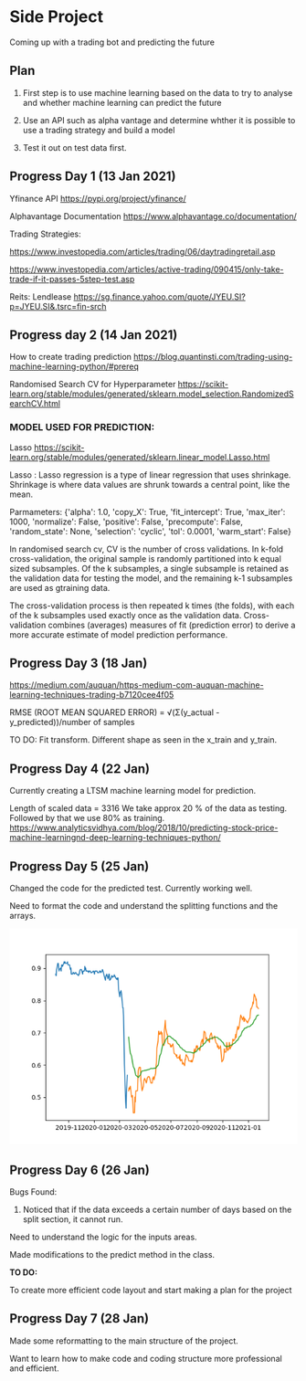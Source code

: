 # Side Project

Coming up with a trading bot and predicting the future

## Plan

1. First step is to use machine learning based on the data to try to analyse and whether machine learning can predict the future

2. Use an API such as alpha vantage and determine whther it is possible to use a trading strategy and build a model

3. Test it out on test data first.

## Progress Day 1 (13 Jan 2021)

Yfinance API <https://pypi.org/project/yfinance/>

Alphavantage Documentation <https://www.alphavantage.co/documentation/>

Trading Strategies:

<https://www.investopedia.com/articles/trading/06/daytradingretail.asp>

<https://www.investopedia.com/articles/active-trading/090415/only-take-trade-if-it-passes-5step-test.asp>

Reits:
Lendlease <https://sg.finance.yahoo.com/quote/JYEU.SI?p=JYEU.SI&.tsrc=fin-srch>

## Progress day 2 (14 Jan 2021)

How to create trading prediction <https://blog.quantinsti.com/trading-using-machine-learning-python/#prereq>

Randomised Search CV for Hyperparameter <https://scikit-learn.org/stable/modules/generated/sklearn.model_selection.RandomizedSearchCV.html>

### MODEL USED FOR PREDICTION:

Lasso <https://scikit-learn.org/stable/modules/generated/sklearn.linear_model.Lasso.html>

Lasso : Lasso regression is a type of linear regression that uses shrinkage. Shrinkage is where data values are shrunk towards a central point, like the mean.

Parmameters:
{'alpha': 1.0, 'copy_X': True, 'fit_intercept': True, 'max_iter': 1000, 'normalize': False, 'positive': False, 'precompute': False, 'random_state': None, 'selection': 'cyclic', 'tol': 0.0001, 'warm_start': False}

In randomised search cv, CV is the number of cross validations. In k-fold cross-validation, the original sample is randomly partitioned into k equal sized subsamples. Of the k subsamples, a single subsample is retained as the validation data for testing the model, and the remaining k-1 subsamples are used as gtraining data.

The cross-validation process is then repeated k times (the folds), with each of the k subsamples used exactly once as the validation data. Cross-validation combines (averages) measures of fit (prediction error) to derive a more accurate estimate of model prediction performance.

## Progress Day 3 (18 Jan)

<https://medium.com/auquan/https-medium-com-auquan-machine-learning-techniques-trading-b7120cee4f05>

RMSE (ROOT MEAN SQUARED ERROR) = √(Σ(y_actual - y_predicted))/number of samples

TO DO: Fit transform. Different shape as seen in the x_train and y_train.

## Progress Day 4 (22 Jan)

Currently creating a LTSM machine learning model for prediction.

Length of scaled data = 3316
We take approx 20 % of the data as testing.
Followed by that we use 80% as training.
<https://www.analyticsvidhya.com/blog/2018/10/predicting-stock-price-machine-learningnd-deep-learning-techniques-python/>

## Progress Day 5 (25 Jan)

Changed the code for the predicted test.
Currently working well.

Need to format the code and understand the splitting functions and the arrays.

![Image of the test done for Prediction of Stocks](\images/lendlease_prediction.png)

## Progress Day 6 (26 Jan)

Bugs Found:

1. Noticed that if the data exceeds a certain number of days based on the split section, it cannot run.

Need to understand the logic for the inputs areas.

Made modifications to the predict method in the class.

__TO DO:__

To create more efficient code layout and start making a plan for the project

## Progress Day 7 (28 Jan)

Made some reformatting to the main structure of the project.

Want to learn how to make code and coding structure more professional and efficient.
